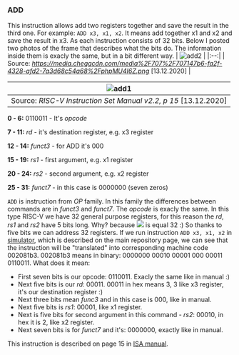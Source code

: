### ADD
This instruction allows add two registers together and save the result in the third one. For example: `ADD x3, x1, x2`. It means add together x1 and x2 and save the result in x3.
As each instruction consists of 32 bits. Below I posted two photos of the frame that describes what the bits do. The information inside them is exacly the same, but in a bit different way.
| ![add2](https://user-images.githubusercontent.com/43972902/102023344-815cf200-3d8c-11eb-8f11-42d9d20eff70.png) |
|:--:|
| Source: *https://media.cheggcdn.com/media%2F707%2F707147b6-fa2f-4328-afd2-7a3d68c54a68%2FphpMU4I6Z.png*  [13.12.2020] |

| ![add1](https://user-images.githubusercontent.com/43972902/102023314-6db18b80-3d8c-11eb-9883-370b06563461.png) |
|:--:|
| Source: *RISC-V Instruction Set Manual v2.2, p 15*  [13.12.2020] |

**0 - 6:** 0110011 - It's *opcode*

**7 - 11:**  *rd* - it's destination register, e.g. x3 register

**12 - 14:** *funct3* - for ADD it's 000

**15 - 19:** *rs1* - first argument, e.g. x1 register

**20 - 24:** *rs2* - second argument, e.g. x2 register

**25 - 31:** *funct7* - in this case is 0000000 (seven zeros)

`ADD` is instruction from *OP* family. In this family the differences between commands are in *funct3* and *funct7*. The *opcode* is exacly the same. In this type RISC-V we have 32 general purpose registers, for this reason the *rd*, *rs1* and *rs2* have 5 bits long. Why? because <img src="https://render.githubusercontent.com/render/math?math=2^{5}"> is equal 32 :) So thanks to five bits we can address 32 registers.
If we run instruction `ADD x3, x1, x2` in [simulator](https://www.kvakil.me/venus/), which is described on the main repository page, we can see that the instruction will be "translated" into corresponding machine code 002081b3.  002081b3 means in binary: 0000000 00010 00001 000 00011 0110011. What does it mean:
- First seven bits is our opcode: 0110011. Exacly the same like in manual :)
- Next five bits is our *rd*: 00011. 00011 in hex means 3, 3 like x3 register, it's our destination register :)
- Next three bits mean *func3* and in this case is 000, like in manual.
- Next five bits is *rs1*: 00001, like x1 register.
- Next is five bits for second argument in this command - *rs2*: 00010, in hex it is 2, like x2 register.
- Next seven bits is for *funct7* and it's: 0000000, exactly like in manual.

This instruction is described on page 15 in [ISA manual](https://riscv.org/wp-content/uploads/2017/05/riscv-spec-v2.2.pdf).
